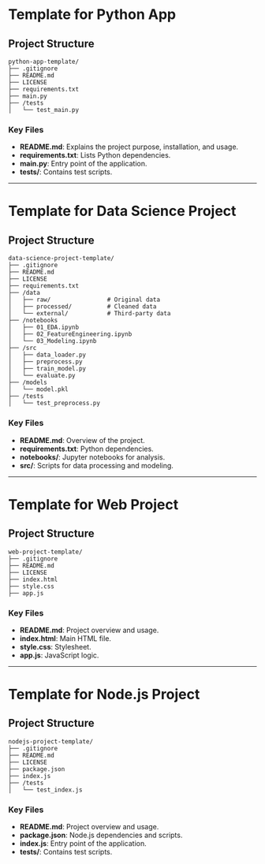 # Template for Python App

## Project Structure

```
python-app-template/
├── .gitignore
├── README.md
├── LICENSE
├── requirements.txt
├── main.py
├── /tests
│   └── test_main.py
```

### Key Files

- **README.md**: Explains the project purpose, installation, and usage.
- **requirements.txt**: Lists Python dependencies.
- **main.py**: Entry point of the application.
- **tests/**: Contains test scripts.

---

# Template for Data Science Project

## Project Structure

```
data-science-project-template/
├── .gitignore
├── README.md
├── LICENSE
├── requirements.txt
├── /data
│   ├── raw/                # Original data
│   ├── processed/          # Cleaned data
│   └── external/           # Third-party data
├── /notebooks
│   ├── 01_EDA.ipynb
│   ├── 02_FeatureEngineering.ipynb
│   └── 03_Modeling.ipynb
├── /src
│   ├── data_loader.py
│   ├── preprocess.py
│   ├── train_model.py
│   └── evaluate.py
├── /models
│   └── model.pkl
├── /tests
│   └── test_preprocess.py
```

### Key Files

- **README.md**: Overview of the project.
- **requirements.txt**: Python dependencies.
- **notebooks/**: Jupyter notebooks for analysis.
- **src/**: Scripts for data processing and modeling.

---

# Template for Web Project

## Project Structure

```
web-project-template/
├── .gitignore
├── README.md
├── LICENSE
├── index.html
├── style.css
├── app.js
```

### Key Files

- **README.md**: Project overview and usage.
- **index.html**: Main HTML file.
- **style.css**: Stylesheet.
- **app.js**: JavaScript logic.

---

# Template for Node.js Project

## Project Structure

```
nodejs-project-template/
├── .gitignore
├── README.md
├── LICENSE
├── package.json
├── index.js
├── /tests
│   └── test_index.js
```

### Key Files

- **README.md**: Project overview and usage.
- **package.json**: Node.js dependencies and scripts.
- **index.js**: Entry point of the application.
- **tests/**: Contains test scripts.
